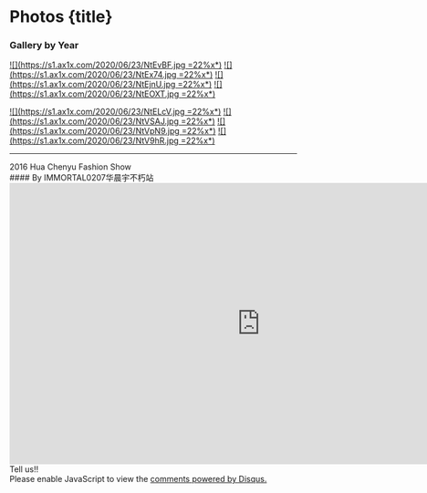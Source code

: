 # Photos {title}

### Gallery by Year

[![](https://s1.ax1x.com/2020/06/23/NtEvBF.jpg =22%x*)](https://photos.app.goo.gl/eDYLMKHg6PVemsSi8)
[![](https://s1.ax1x.com/2020/06/23/NtEx74.jpg =22%x*)](https://photos.app.goo.gl/memsES6Sgf81BnQ96)
[![](https://s1.ax1x.com/2020/06/23/NtEjnU.jpg =22%x*)](https://photos.app.goo.gl/jsagKxqJXsdcAkh3A)
[![](https://s1.ax1x.com/2020/06/23/NtEOXT.jpg =22%x*)](https://photos.app.goo.gl/WXhWxGonVN4piH3H6)

[![](https://s1.ax1x.com/2020/06/23/NtELcV.jpg =22%x*)](https://photos.app.goo.gl/9mvpaLgBbnX1SFrd9)
[![](https://s1.ax1x.com/2020/06/23/NtVSAJ.jpg =22%x*)](https://photos.app.goo.gl/nErPHBhsg94KcdCy7)
[![](https://s1.ax1x.com/2020/06/23/NtVpN9.jpg =22%x*)](https://photos.app.goo.gl/AcbQ9mgyjkpzizrH7)
[![](https://s1.ax1x.com/2020/06/23/NtV9hR.jpg =22%x*)](https://photos.app.goo.gl/6r6zvLxknUvui5Fu7)

-------------------------------

</div>
<div class="divider">2016 Hua Chenyu Fashion Show</div>
#### By IMMORTAL0207华晨宇不朽站

<iframe width="878" height="494" src="https://www.youtube.com/embed/qXdMWhnVLyM" frameborder="0" allow="accelerometer; autoplay; encrypted-media; gyroscope; picture-in-picture" allowfullscreen></iframe>


</div>
<div class="divider">Tell us!!</div>

<div id="disqus_thread"></div>
<script>

/**
*  RECOMMENDED CONFIGURATION VARIABLES: EDIT AND UNCOMMENT THE SECTION BELOW TO INSERT DYNAMIC VALUES FROM YOUR PLATFORM OR CMS.
*  LEARN WHY DEFINING THESE VARIABLES IS IMPORTANT: https://disqus.com/admin/universalcode/#configuration-variables*/
/*
var disqus_config = function () {
this.page.url = PAGE_URL;  // Replace PAGE_URL with your page's canonical URL variable
this.page.identifier = window.location.pathname; // Replace PAGE_IDENTIFIER with your page's unique identifier variable
};
*/
(function() { // DON'T EDIT BELOW THIS LINE
var d = document, s = d.createElement('script');
s.src = 'https://huachenyu-news.disqus.com/embed.js';
s.setAttribute('data-timestamp', +new Date());
(d.head || d.body).appendChild(s);
})();
</script>
<noscript>Please enable JavaScript to view the <a href="https://disqus.com/?ref_noscript">comments powered by Disqus.</a></noscript>